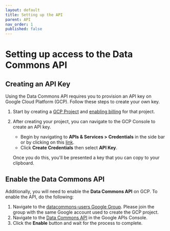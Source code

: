 ```yaml
---
layout: default
title: Setting up the API
parent: API
nav_order: 1
published: false
---
```


# Setting up access to the Data Commons API

## Creating an API Key

Using the Data Commons API requires you to provision an API key on Google Cloud
Platform (GCP). Follow these steps to create your own key.

1.  Start by creating a
    [GCP Project](https://console.developers.google.com/projectcreate) and
    [enabling billing](https://cloud.google.com/billing/docs/how-to/modify-project#enable_billing_for_a_project)
    for that project.
2.  After creating your project, you can navigate to the GCP Console to create
    an API key.

    -   Begin by navigating to **APIs & Services > Credentials** in the side bar
        or by clicking on this
        [link](https://console.developers.google.com/apis/credentials).
    -   Click **Create Credentials** then select **API Key**.

    Once you do this, you'll be presented a key that you can copy to your
    clipboard.

## Enable the Data Commons API

Additionally, you will need to enable the **Data Commons API** on GCP. To enable
the API, do the following:

1.  Navigate to the [datacommons-users Google Group](https://groups.google.com/forum/#!forum/datacommons-users).
    Please join the group with the same Google account used to create the GCP
    project.
2.  Navigate to the
    [Data Commons API](https://console.developers.google.com/apis/api/api.datacommons.org/overview)
    in the Google APIs Console.
3.  Click the **Enable** button and wait for the process to complete.
